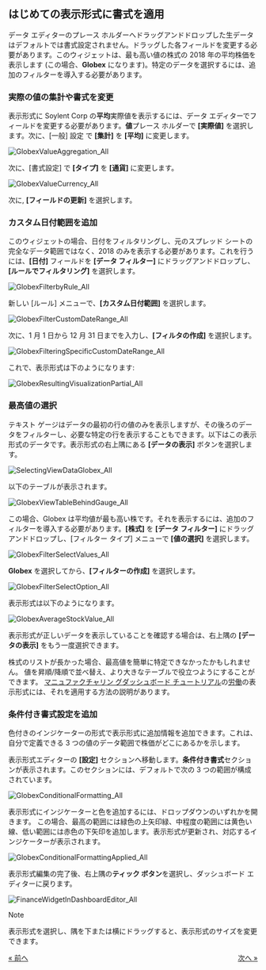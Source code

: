 ## はじめての表示形式に書式を適用

データ エディターのプレース ホルダーへドラッグアンドドロップした生データはデフォルトでは書式設定されません。ドラッグした各フィールドを変更する必要があります。このウィジェットは、最も高い値の株式の 2018 年の平均株価を表示します (この場合、**Globex** になります)。特定のデータを選択するには、追加のフィルターを導入する必要があります。

### 実際の値の集計や書式を変更

表示形式に Soylent Corp の**平均**実際値を表示するには、データ エディターでフィールドを変更する必要があります。**値**プレース ホルダーで **[実際値]** を選択します。次に、[一般] 設定 で **[集計]** を **[平均]** に変更します。

![GlobexValueAggregation\_All](images/GlobexValueAggregation_All.png)

次に、[書式設定] で **[タイプ]** を **[通貨]** に変更します。

![GlobexValueCurrency\_All](images/GlobexValueCurrency_All.png)

次に, **[フィールドの更新]** を選択します。

### カスタム日付範囲を追加

このウィジェットの場合、日付をフィルタリングし、元のスプレッド シートの完全なデータ範囲ではなく、2018 のみを表示する必要があります。これを行うには、**[日付]** フィールドを **[データ フィルター]** にドラッグアンドドロップし、**[ルールでフィルタリング]** を選択します。

![GlobexFilterbyRule\_All](images/GlobexFilterbyRule_All.png)

新しい [ルール] メニューで、**[カスタム日付範囲]** を選択します。

![GlobexFilterCustomDateRange\_All](images/GlobexFilterCustomDateRange_All.png)

次に、1 月 1 日から 12 月 31 日までを入力し、**[フィルタの作成]** を選択します。

![GlobexFilteringSpecificCustomDateRange\_All](images/GlobexFilteringSpecificCustomDateRange_All.png)

これで、表示形式は下のようになります:

![GlobexResultingVisualizationPartial\_All](images/GlobexResultingVisualizationPartial_All.png)

### 最高値の選択

テキスト ゲージはデータの最初の行の値のみを表示しますが、その後ろのデータをフィルターし、必要な特定の行を表示することもできます。以下はこの表示形式のデータです。表示形式の右上隅にある **[データの表示]** ボタンを選択します。

![SelectingViewDataGlobex\_All](images/SelectingViewDataGlobex_All.png)

以下のテーブルが表示されます。

![GlobexViewTableBehindGauge\_All](images/GlobexViewTableBehindGauge_All.png)

この場合、Globex は平均値が最も高い株です。それを表示するには、追加のフィルターを導入する必要があります。**[株式]** を **[データ フィルター]** にドラッグアンドドロップし、[フィルター タイプ] メニューで **[値の選択]** を選択します。

![GlobexFilterSelectValues\_All](images/GlobexFilterSelectValues_All.png)

**Globex** を選択してから、**[フィルターの作成]** を選択します。

![GlobexFilterSelectOption\_All](images/GlobexFilterSelectOption_All.png)

表示形式は以下のようになります。

![GlobexAverageStockValue\_All](images/GlobexAverageStockValue_All.png)

表示形式が正しいデータを表示していることを確認する場合は、右上隅の **[データの表示]** をもう一度選択できます。

<div class="note">

株式のリストが長かった場合、最高値を簡単に特定できなかったかもしれません。
値を昇順/降順で並べ替え、より大きなテーブルで役立つようにすることができます。
[マニュファクチャリン グダッシュボード チュートリアル](manufacturing-dashboard-tutorial.md)の[労働](~/jp/dashboard-tutorials/manufacturing-dashboard/manufacturing-adding-other-visualizations#labor-cost)の表示形式には、それを適用する方法の説明があります。

### 条件付き書式設定を追加

色付きのインジケーターの形式で表示形式に追加情報を追加できます。これは、自分で定義できる 3 つの値のデータ範囲で株価がどこにあるかを示します。

表示形式エディターの **[設定]** セクションへ移動します。**条件付き書式**セクションが表示されます。このセクションには、デフォルトで次の 3 つの範囲が構成されています。

![GlobexConditionalFormatting\_All](images/GlobexConditionalFormatting_All.png)

表示形式にインジケーターと色を追加するには、ドロップダウンのいずれかを開きます。
この場合、最高の範囲には緑色の上矢印緑、中程度の範囲には黄色い線、低い範囲には赤色の下矢印を追加します。表示形式が更新され、対応するインジケーターが表示されます。

![GlobexConditionalFormattingApplied\_All](images/GlobexConditionalFormattingApplied_All.png)

表示形式編集の完了後、右上隅の**ティック ボタン**を選択し、ダッシュボード エディターに戻ります。

![FinanceWidgetInDashboardEditor\_All](images/FinanceWidgetInDashboardEditor_All.png)

>[!NOTE]
>表示形式を選択し、隅を下または横にドラッグすると、表示形式のサイズを変更できます。

<style>
.previous {
    text-align: left
}

.next {
    float: right
}

</style>

<a href="finance-selecting-data-visualization.md" class="previous">&laquo; 前へ</a>
<a href="finance-applying-theme.md" class="next">次へ &raquo;</a>